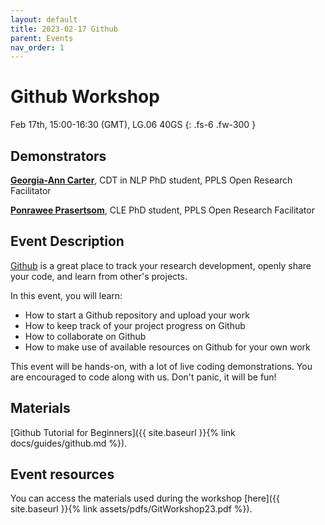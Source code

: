 ```yaml
---
layout: default
title: 2023-02-17 Github
parent: Events
nav_order: 1
---
```


# Github Workshop

Feb 17th, 15:00-16:30 (GMT), LG.06 40GS
{: .fs-6 .fw-300 }

## Demonstrators

[**Georgia-Ann Carter**](https://gacarter.github.io/), CDT in NLP PhD student, PPLS Open Research Facilitator

[**Ponrawee Prasertsom**](https://ponraw.ee/), CLE PhD student, PPLS Open Research Facilitator

## Event Description

[Github](https://github.com) is a great place to track your research development, openly share your code, and learn from other's projects.

In this event, you will learn:

- How to start a Github repository and upload your work
- How to keep track of your project progress on Github
- How to collaborate on Github
- How to make use of available resources on Github for your own work

This event will be hands-on, with a lot of live coding demonstrations.
You are encouraged to code along with us.
Don't panic, it will be fun!

## Materials

[Github Tutorial for Beginners]({{ site.baseurl }}{% link docs/guides/github.md %}).

## Event resources
You can access the materials used during the workshop [here]({{ site.baseurl }}{% link assets/pdfs/GitWorkshop23.pdf %}).
